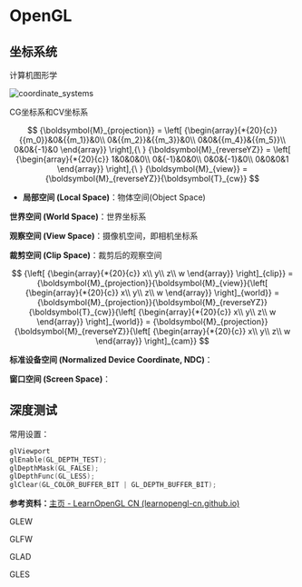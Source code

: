 # OpenGL

## 坐标系统

计算机图形学

![coordinate_systems](https://learnopengl-cn.github.io/img/01/08/coordinate_systems.png)

CG坐标系和CV坐标系

$$
{\boldsymbol{M}_{projection}} = \left[ {\begin{array}{*{20}{c}}
{{m_0}}&0&{{m_1}}&0\\
0&{{m_2}}&{{m_3}}&0\\
0&0&{{m_4}}&{{m_5}}\\
0&0&{-1}&0
\end{array}} \right],{\ }
{\boldsymbol{M}_{reverseYZ}} = \left[ {\begin{array}{*{20}{c}}
1&0&0&0\\
0&{-1}&0&0\\
0&0&{-1}&0\\
0&0&0&1
\end{array}} \right],{\ }
{\boldsymbol{M}_{view}} = {\boldsymbol{M}_{reverseYZ}}{\boldsymbol{T}_{cw}}
$$

- **局部空间 (Local Space)**：物体空间(Object Space)

**世界空间 (World Space)**：世界坐标系

**观察空间 (View Space)**：摄像机空间，即相机坐标系

**裁剪空间 (Clip Space)**：裁剪后的观察空间

$$
{\left[ {\begin{array}{*{20}{c}}
x\\
y\\
z\\
w
\end{array}} \right]_{clip}} = {\boldsymbol{M}_{projection}}{\boldsymbol{M}_{view}}{\left[ {\begin{array}{*{20}{c}}
x\\
y\\
z\\
w
\end{array}} \right]_{world}} = {\boldsymbol{M}_{projection}}{\boldsymbol{M}_{reverseYZ}}{\boldsymbol{T}_{cw}}{\left[ {\begin{array}{*{20}{c}}
x\\
y\\
z\\
w
\end{array}} \right]_{world}} = {\boldsymbol{M}_{projection}}{\boldsymbol{M}_{reverseYZ}}{\left[ {\begin{array}{*{20}{c}}
x\\
y\\
z\\
w
\end{array}} \right]_{cam}}
$$


**标准设备空间 (Normalized Device Coordinate, NDC)**：

**窗口空间 (Screen Space)**：

## 深度测试

常用设置：

```C++
glViewport
glEnable(GL_DEPTH_TEST);
glDepthMask(GL_FALSE);
glDepthFunc(GL_LESS);
glClear(GL_COLOR_BUFFER_BIT | GL_DEPTH_BUFFER_BIT);
```

**参考资料：**[主页 - LearnOpenGL CN (learnopengl-cn.github.io)](https://learnopengl-cn.github.io/)

GLEW

GLFW

GLAD

GLES



